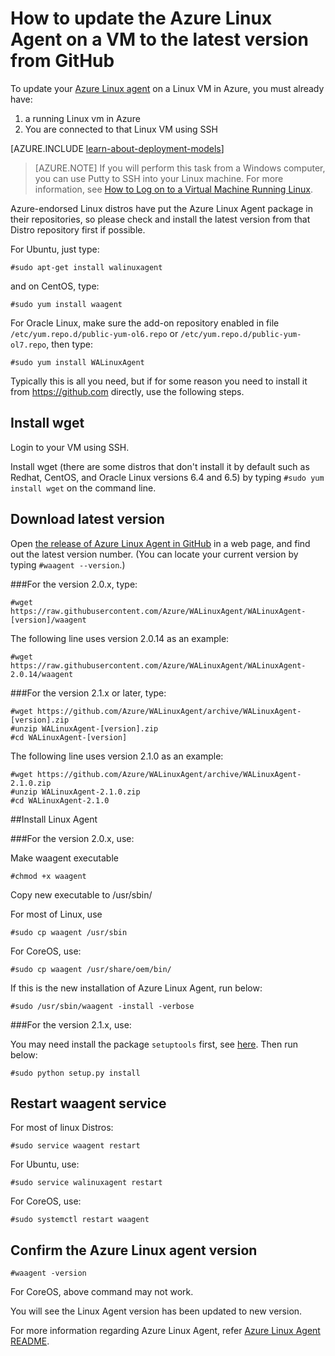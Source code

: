 <properties
	pageTitle="Update the Azure Linux Agent from GitHub | Windows Azure"
	description="Learn how to the update Azure Linux Agent for your Linux VM in Azure to the lateset version from Github"
	services="virtual-machines"
	documentationCenter=""
	authors="SuperScottz"
	manager="timlt"
	editor=""
	tags="azure-resource-manager,azure-service-management"/>

<tags
	ms.service="virtual-machines"
	ms.date="12/14/2015"
	wacn.date=""/>


# How to update the Azure Linux Agent on a VM to the latest version from GitHub

To update your [Azure Linux agent](https://github.com/Azure/WALinuxAgent) on a Linux VM in Azure, you must already have:

1. a running Linux vm in Azure
2. You are connected to that Linux VM using SSH

[AZURE.INCLUDE [learn-about-deployment-models](../includes/learn-about-deployment-models-both-include.md)]


> [AZURE.NOTE] If you will perform this task from a Windows computer, you can use Putty to SSH into your Linux machine. For more information, see [How to Log on to a Virtual Machine Running Linux](/documentation/articles/virtual-machines-linux-how-to-log-on).

Azure-endorsed Linux distros have put the Azure Linux Agent package in their repositories, so please check and install the latest version from that Distro repository first if possible.  

For Ubuntu, just type:

    #sudo apt-get install walinuxagent

and on CentOS, type:

    #sudo yum install waagent

For Oracle Linux, make sure the add-on repository enabled in file `/etc/yum.repo.d/public-yum-ol6.repo` or `/etc/yum.repo.d/public-yum-ol7.repo`, then type:

    #sudo yum install WALinuxAgent

Typically this is all you need, but if for some reason you need to install it from https://github.com directly, use the following steps.


## Install wget

Login to your VM using SSH.

Install wget (there are some distros that don't install it by default such as Redhat, CentOS, and Oracle Linux versions 6.4 and 6.5) by typing `#sudo yum install wget` on the command line.


## Download latest version

Open [the release of Azure Linux Agent in GitHub](https://github.com/Azure/WALinuxAgent/releases) in a web page, and find out the latest version number. (You can locate your current version by typing `#waagent --version`.)

###For the version 2.0.x, type:

    #wget https://raw.githubusercontent.com/Azure/WALinuxAgent/WALinuxAgent-[version]/waagent  

   The following line uses version 2.0.14 as an example:

    #wget https://raw.githubusercontent.com/Azure/WALinuxAgent/WALinuxAgent-2.0.14/waagent  

###For the version 2.1.x or later, type:

    #wget https://github.com/Azure/WALinuxAgent/archive/WALinuxAgent-[version].zip
    #unzip WALinuxAgent-[version].zip
    #cd WALinuxAgent-[version]

   The following line uses version 2.1.0 as an example:

    #wget https://github.com/Azure/WALinuxAgent/archive/WALinuxAgent-2.1.0.zip
    #unzip WALinuxAgent-2.1.0.zip  
    #cd WALinuxAgent-2.1.0

##Install Linux Agent

###For the version 2.0.x, use:

 Make waagent executable

    #chmod +x waagent

 Copy new executable to /usr/sbin/

  For most of Linux, use

    #sudo cp waagent /usr/sbin

  For CoreOS, use:

    #sudo cp waagent /usr/share/oem/bin/

  If this is the new installation of Azure Linux Agent, run below:
 
    #sudo /usr/sbin/waagent -install -verbose

###For the version 2.1.x, use:

You may need install the package `setuptools` first, see [here](https://pypi.python.org/pypi/setuptools). Then run below:

    #sudo python setup.py install

## Restart waagent service

For most of linux Distros:

    #sudo service waagent restart

For Ubuntu, use:

    #sudo service walinuxagent restart

For CoreOS, use:

    #sudo systemctl restart waagent

## Confirm the Azure Linux agent version

    #waagent -version

For CoreOS, above command may not work.

You will see the Linux Agent version has been updated to new version.

For more information regarding Azure Linux Agent, refer [Azure Linux Agent README](https://github.com/Azure/WALinuxAgent).

